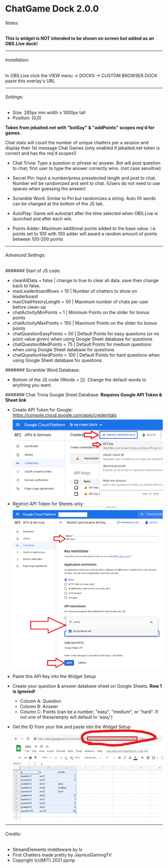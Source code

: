 # ChatGame Dock 2.0.0

###### Notes:
**This is widget is NOT intended to be shown on screen but added as an OBS.Live dock!**

***

###### Installation:
In OBS.Live click the VIEW menu -> DOCKS -> CUSTOM BROWSER DOCK
paste this overlay's URL

***

###### Settings:
- Size: 285px min width x 1000px tall
- Position: (0,0)

**Token from jebaited.net with "botSay" & "addPoints" scopes req'd for games.**

Chat stats will count the number of unique chatters per a session and display their 1st message
Chat Games (only enabled if jebaited.net token is correct and has the req'd scopes!)

- Chat Trivia: Type a question or phrase w/ answer. Bot will post question to chat; first user to type the answer correctly wins. (not case sensitive)

- Secret Pin: Input a number/press preselected length and post to chat. Number will be randomized and sent to chat. (Users do not need to use spaces when guessing the answer)

- Scramble Word: Similar to Pin but randomizes a string. Auto fill words can be changed at the bottom of the JS tab.

- AutoPlay: Game will autostart after the time selected when OBS.Live is launched and after each win.

- Points Adder: Maximum additional points added to the base value. i.e. points set to 100 with 100 adder will award a random amount of points between 100-200 points

***
###### Advanced Settings:

####### Start of JS code:
- clearAllData = false | change to true to clear all data. save then change back to false.
- maxLeaderboardRows = 10 | Number of chatters to show on leaderboard
- maxChatHistoryLength = 50 | Maximum number of chats per user before clean-up
- chatActivityMinPoints = 1 | Minimum Points on the slider for bonus points
- chatActivityMaxPoints = 150 | Maximum Points on the slider for bonus points
- chatQuestionEasyPoints = 50 | Default Points for easy questions (or no point value given) when using Google Sheet database for questions
- chatQuestionMedPoints = 75 | Default Points for medium questions when using Google Sheet database for questions
- chatQuestionHardPoints = 100 | Default Points for hard questions when using Google Sheet database for questions

####### Scramble Word Database:
- Bottom of the JS code (Words = []). Change the default words to anything you want.

####### Chat Trivia Google Sheet Database:
**Requires Google API Token & Sheet link**

- Create API Token for Google: https://console.cloud.google.com/apis/credentials
![Create API Key](./gApi1.png)
- Restrict API Token for Sheets only:
![Restrict API Key](./gApi2.png)
- Paste this API Key into the Widget Setup

- Create your question & answer database sheet on Google Sheets. **Row 1 is ignored!**
  - Column A: Question
  - Column B: Answer
  - Column C: Points (can be a number, "easy", "medium", or "hard". If not one of these/empty will default to 'easy')
- Get the ID from your link and paste into the Widget Setup
![Create API Key](./sheetsID.png)

***

###### Credits:
 - StreamElements middleware by lx
 - First Chatters made pretty by JayniusGamingTV
 - Copyright (c)(MIT) 2021 pjonp
